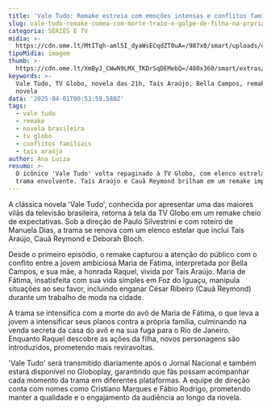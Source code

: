 ```yaml
---
title: 'Vale Tudo: Remake estreia com emoções intensas e conflitos familiares'
slug: vale-tudo-remake-comea-com-morte-traio-e-golpe-de-filha-na-prpria-me
categoria: SÉRIES E TV
midia: >-
  https://cdn.ome.lt/MtITqh-aml5I_dyaWsECqdZT0uA=/987x0/smart/uploads/conteudo/fotos/vale-tudo-primeiro-capitulo.png
tipoMidia: imagem
thumb: >-
  https://cdn.ome.lt/XmByJ_CWwN9LMX_TKDrSqDEMebQ=/480x360/smart/extras/conteudos/globo-vale-tudo-raquel-tais-araujo.webp
keywords: >-
  Vale Tudo, TV Globo, novela das 21h, Taís Araújo, Bella Campos, remake de
  novela
data: '2025-04-01T00:53:59.580Z'
tags:
  - vale tudo
  - remake
  - novela brasileira
  - tv globo
  - conflitos familiais
  - taís araújo
author: Ana Luiza
resumo: >-
  O icônico 'Vale Tudo' volta repaginado à TV Globo, com elenco estrelado e
  trama envolvente. Taís Araújo e Cauã Reymond brilham em um remake imperdível!
---
```


A clássica novela 'Vale Tudo', conhecida por apresentar uma das maiores vilãs da televisão brasileira, retorna à tela da TV Globo em um remake cheio de expectativas. Sob a direção de Paulo Silvestrini e com roteiro de Manuela Dias, a trama se renova com um elenco estelar que inclui Taís Araújo, Cauã Reymond e Deborah Bloch.

Desde o primeiro episódio, o remake capturou a atenção do público com o conflito entre a jovem ambiciosa Maria de Fátima, interpretada por Bella Campos, e sua mãe, a honrada Raquel, vivida por Taís Araújo. Maria de Fátima, insatisfeita com sua vida simples em Foz do Iguaçu, manipula situações ao seu favor, incluindo enganar César Ribeiro (Cauã Reymond) durante um trabalho de moda na cidade.

A trama se intensifica com a morte do avô de Maria de Fátima, o que leva a jovem a intensificar seus planos contra a própria família, culminando na venda secreta da casa do avô e na sua fuga para o Rio de Janeiro. Enquanto Raquel descobre as ações da filha, novos personagens são introduzidos, prometendo mais reviravoltas.

'Vale Tudo' será transmitido diariamente após o Jornal Nacional e também estará disponível no Globoplay, garantindo que fãs possam acompanhar cada momento da trama em diferentes plataformas. A equipe de direção conta com nomes como Cristiano Marques e Fábio Rodrigo, prometendo manter a qualidade e o engajamento da audiência ao longo da novela.
